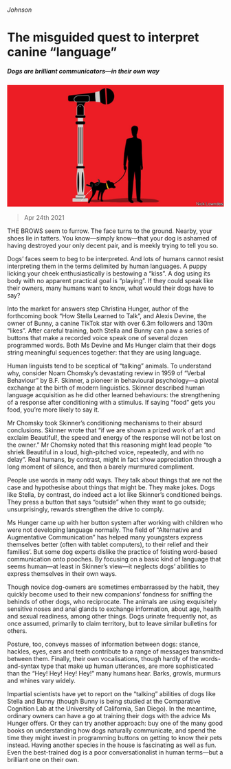###### Johnson

# The misguided quest to interpret canine “language” 

##### Dogs are brilliant communicators—in their own way 

![image](images/20210424_BKD003_0.jpg) 

> Apr 24th 2021 

THE BROWS seem to furrow. The face turns to the ground. Nearby, your shoes lie in tatters. You know—simply know—that your dog is ashamed of having destroyed your only decent pair, and is meekly trying to tell you so.

Dogs’ faces seem to beg to be interpreted. And lots of humans cannot resist interpreting them in the terms delimited by human languages. A puppy licking your cheek enthusiastically is bestowing a “kiss”. A dog using its body with no apparent practical goal is “playing”. If they could speak like their owners, many humans want to know, what would their dogs have to say?


Into the market for answers step Christina Hunger, author of the forthcoming book “How Stella Learned to Talk”, and Alexis Devine, the owner of Bunny, a canine TikTok star with over 6.3m followers and 130m “likes”. After careful training, both Stella and Bunny can paw a series of buttons that make a recorded voice speak one of several dozen programmed words. Both Ms Devine and Ms Hunger claim that their dogs string meaningful sequences together: that they are using language.

Human linguists tend to be sceptical of “talking” animals. To understand why, consider Noam Chomsky’s devastating review in 1959 of “Verbal Behaviour” by B.F. Skinner, a pioneer in behavioural psychology—a pivotal exchange at the birth of modern linguistics. Skinner described human language acquisition as he did other learned behaviours: the strengthening of a response after conditioning with a stimulus. If saying “food” gets you food, you’re more likely to say it.

Mr Chomsky took Skinner’s conditioning mechanisms to their absurd conclusions. Skinner wrote that “if we are shown a prized work of art and exclaim Beautiful!, the speed and energy of the response will not be lost on the owner.” Mr Chomsky noted that this reasoning might lead people “to shriek Beautiful in a loud, high-pitched voice, repeatedly, and with no delay”. Real humans, by contrast, might in fact show appreciation through a long moment of silence, and then a barely murmured compliment.

People use words in many odd ways. They talk about things that are not the case and hypothesise about things that might be. They make jokes. Dogs like Stella, by contrast, do indeed act a lot like Skinner’s conditioned beings. They press a button that says “outside” when they want to go outside; unsurprisingly, rewards strengthen the drive to comply.

Ms Hunger came up with her button system after working with children who were not developing language normally. The field of “Alternative and Augmentative Communication” has helped many youngsters express themselves better (often with tablet computers), to their relief and their families’. But some dog experts dislike the practice of foisting word-based communication onto pooches. By focusing on a basic kind of language that seems human—at least in Skinner’s view—it neglects dogs’ abilities to express themselves in their own ways.

Though novice dog-owners are sometimes embarrassed by the habit, they quickly become used to their new companions’ fondness for sniffing the behinds of other dogs, who reciprocate. The animals are using exquisitely sensitive noses and anal glands to exchange information, about age, health and sexual readiness, among other things. Dogs urinate frequently not, as once assumed, primarily to claim territory, but to leave similar bulletins for others.

Posture, too, conveys masses of information between dogs: stance, hackles, eyes, ears and teeth contribute to a range of messages transmitted between them. Finally, their own vocalisations, though hardly of the words-and-syntax type that make up human utterances, are more sophisticated than the “Hey! Hey! Hey! Hey!” many humans hear. Barks, growls, murmurs and whines vary widely.

Impartial scientists have yet to report on the “talking” abilities of dogs like Stella and Bunny (though Bunny is being studied at the Comparative Cognition Lab at the University of California, San Diego). In the meantime, ordinary owners can have a go at training their dogs with the advice Ms Hunger offers. Or they can try another approach: buy one of the many good books on understanding how dogs naturally communicate, and spend the time they might invest in programming buttons on getting to know their pets instead. Having another species in the house is fascinating as well as fun. Even the best-trained dog is a poor conversationalist in human terms—but a brilliant one on their own.

